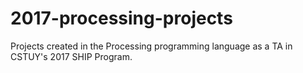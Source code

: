 # 2017-processing-projects
Projects created in the Processing programming language as a TA in CSTUY's 2017 SHIP Program.
